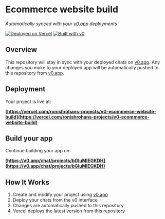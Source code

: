# Ecommerce website build

*Automatically synced with your [v0.app](https://v0.app) deployments*

[![Deployed on Vercel](https://img.shields.io/badge/Deployed%20on-Vercel-black?style=for-the-badge&logo=vercel)](https://vercel.com/ronishrohans-projects/v0-ecommerce-website-build)
[![Built with v0](https://img.shields.io/badge/Built%20with-v0.app-black?style=for-the-badge)](https://v0.app/chat/projects/bGluMlEGKDH)

## Overview

This repository will stay in sync with your deployed chats on [v0.app](https://v0.app).
Any changes you make to your deployed app will be automatically pushed to this repository from [v0.app](https://v0.app).

## Deployment

Your project is live at:

**[https://vercel.com/ronishrohans-projects/v0-ecommerce-website-build](https://vercel.com/ronishrohans-projects/v0-ecommerce-website-build)**

## Build your app

Continue building your app on:

**[https://v0.app/chat/projects/bGluMlEGKDH](https://v0.app/chat/projects/bGluMlEGKDH)**

## How It Works

1. Create and modify your project using [v0.app](https://v0.app)
2. Deploy your chats from the v0 interface
3. Changes are automatically pushed to this repository
4. Vercel deploys the latest version from this repository